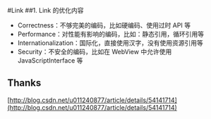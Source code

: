 #Link
##1. Link 的优化内容
- Correctness：不够完美的编码，比如硬编码、使用过时 API 等
- Performance：对性能有影响的编码，比如：静态引用，循环引用等
- Internationalization：国际化，直接使用汉字，没有使用资源引用等
- Security：不安全的编码，比如在 WebView 中允许使用 JavaScriptInterface 等
## Thanks
[http://blog.csdn.net/u011240877/article/details/54141714](http://blog.csdn.net/u011240877/article/details/54141714)
